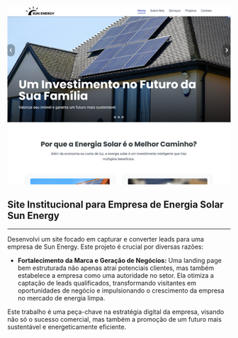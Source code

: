 ![image alt](https://github.com/91wallace/LP_Sun-Energy/blob/85bbf7249a288a3a886ac3f0e8686f468502ccf8/img/screenshot.png)

## Site Institucional para Empresa de Energia Solar Sun Energy
---

Desenvolvi um site focado em capturar e converter leads para uma empresa de Sun Energy. Este projeto é crucial por diversas razões:

* **Fortalecimento da Marca e Geração de Negócios:** Uma landing page bem estruturada não apenas atrai potenciais clientes, mas também estabelece a empresa como uma autoridade no setor. Ela otimiza a captação de leads qualificados, transformando visitantes em oportunidades de negócio e impulsionando o crescimento da empresa no mercado de energia limpa.

Este trabalho é uma peça-chave na estratégia digital da empresa, visando não só o sucesso comercial, mas também a promoção de um futuro mais sustentável e energeticamente eficiente.
